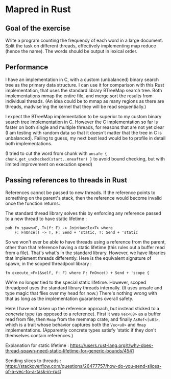 # Mapred in Rust
## Goal of the exercise

Write a program counting the frequency of each word in a large
document. Split the task on different threads, effectively
implementing map reduce (hence the name). The words should be output
in lexical order.

## Performance

I have an implementation in C, with a custom (unbalanced) binary
search tree as the primary data structure. I can use it for comparison
with this Rust implementation, that uses the standard library BTreeMap
search tree. Both implementations mmap the entire file, and merge sort
the results from individual threads. (An idea could be to mmap as many
regions as there are threads, madvise'ing the kernel that they will be
read sequentially.)

I expect the BTreeMap implementation to be superior to my custom
binary search tree implementation in C. However the C implementation
so far is faster on both single and multiple threads, for reasons that
are not yet clear (I am testing with random data so that it doesn't
matter that the tree in C is unbalanced). Failing to guess, my next
best lead would be to profile in detail both implementations.

(I tried to cut the word from chunk with `unsafe {
chunk.get_unchecked(start..oneafter) }` to avoid bound checking, but
with limited improvement on execution speed)

## Passing references to threads in Rust

References cannot be passed to new threads. If the reference points to
something on the parent's stack, then the reference would become
invalid once the function returns.

The standard thread library solves this by enforcing any reference
passed to a new thread to have static lifetime :

```
pub fn spawn<F, T>(f: F) -> JoinHandle<T> where
    F: FnOnce() -> T, F: Send + 'static, T: Send + 'static
```

So we won't ever be able to have threads using a reference from the
parent, other than that reference having a static lifetime (this rules
out a buffer read from a file). That's what's in the standard library.
However, we have libraries that implement threads differently. Here is
the equivalent signature of spawn, in the scoped threadpool library :

```
fn execute_<F>(&self, f: F) where F: FnOnce() + Send + 'scope {
```

We're no longer tied to the special static lifetime. However, scoped
threadpool uses the standard library threads internally. (It uses
unsafe and type magic that flies over my head for now.) There's
nothing wrong with that as long as the implementation guarantees
overall safety.

Here I have not taken up the reference approach, but instead sticked
to a _concrete_ type (as opposed to a reference). First it was
`Vec<u8>` as a buffer read from file, then `Mmap` from the memmap
crate, and finally `AsRef<[u8]>`, which is a trait whose behavior
captures both the `Vec<u8>` and `Mmap` implementations. (Apparently
concrete types satisfy 'static if they don't themselves contain
references.)

Explanation for static lifetime : https://users.rust-lang.org/t/why-does-thread-spawn-need-static-lifetime-for-generic-bounds/4541

Sending slices to threads : https://stackoverflow.com/questions/26477757/how-do-you-send-slices-of-a-vec-to-a-task-in-rust
